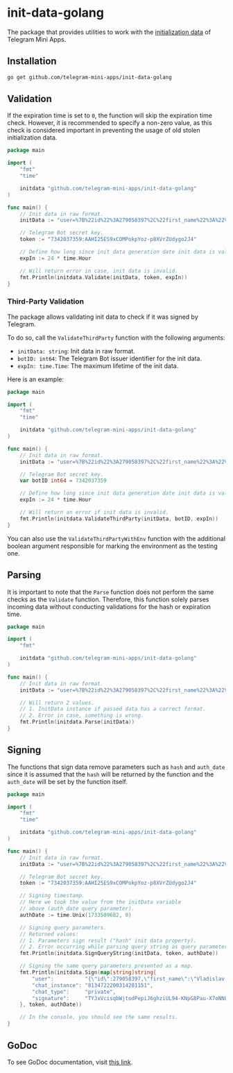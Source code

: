 # init-data-golang

The package that provides utilities to work with
the [initialization data](../platform/launch-parameters.md) of Telegram Mini Apps.

## Installation

```bash
go get github.com/telegram-mini-apps/init-data-golang
```

## Validation

If the expiration time is set to `0`, the function will skip the expiration time check. However, it
is recommended to specify a non-zero value, as this check is considered important in preventing the
usage of old stolen initialization data.

```go
package main

import (
	"fmt"
	"time"

	initdata "github.com/telegram-mini-apps/init-data-golang"
)

func main() {
	// Init data in raw format.
	initData := "user=%7B%22id%22%3A279058397%2C%22first_name%22%3A%22Vladislav%20%2B%20-%20%3F%20%5C%2F%22%2C%22last_name%22%3A%22Kibenko%22%2C%22username%22%3A%22vdkfrost%22%2C%22language_code%22%3A%22ru%22%2C%22is_premium%22%3Atrue%2C%22allows_write_to_pm%22%3Atrue%2C%22photo_url%22%3A%22https%3A%5C%2F%5C%2Ft.me%5C%2Fi%5C%2Fuserpic%5C%2F320%5C%2F4FPEE4tmP3ATHa57u6MqTDih13LTOiMoKoLDRG4PnSA.svg%22%7D&chat_instance=8134722200314281151&chat_type=private&auth_date=1733509682&signature=TYJxVcisqbWjtodPepiJ6ghziUL94-KNpG8Pau-X7oNNLNBM72APCpi_RKiUlBvcqo5L-LAxIc3dnTzcZX_PDg&hash=a433d8f9847bd6addcc563bff7cc82c89e97ea0d90c11fe5729cae6796a36d73"

	// Telegram Bot secret key.
	token := "7342037359:AAHI25ES9xCOMPokpYoz-p8XVrZUdygo2J4"

	// Define how long since init data generation date init data is valid.
	expIn := 24 * time.Hour

	// Will return error in case, init data is invalid.
	fmt.Println(initdata.Validate(initData, token, expIn))
}

```

### Third-Party Validation

The package allows validating init data to check if it was signed by Telegram.

To do so, call the `ValidateThirdParty` function with the following arguments:

- `initData: string`: Init data in raw format.
- `botID: int64`: The Telegram Bot issuer identifier for the init data.
- `expIn: time.Time`: The maximum lifetime of the init data.

Here is an example:

```go
package main

import (
	"fmt"
	"time"

	initdata "github.com/telegram-mini-apps/init-data-golang"
)

func main() {
	// Init data in raw format.
	initData := "user=%7B%22id%22%3A279058397%2C%22first_name%22%3A%22Vladislav%20%2B%20-%20%3F%20%5C%2F%22%2C%22last_name%22%3A%22Kibenko%22%2C%22username%22%3A%22vdkfrost%22%2C%22language_code%22%3A%22ru%22%2C%22is_premium%22%3Atrue%2C%22allows_write_to_pm%22%3Atrue%2C%22photo_url%22%3A%22https%3A%5C%2F%5C%2Ft.me%5C%2Fi%5C%2Fuserpic%5C%2F320%5C%2F4FPEE4tmP3ATHa57u6MqTDih13LTOiMoKoLDRG4PnSA.svg%22%7D&chat_instance=8134722200314281151&chat_type=private&auth_date=1733584787&hash=2174df5b000556d044f3f020384e879c8efcab55ddea2ced4eb752e93e7080d6&signature=zL-ucjNyREiHDE8aihFwpfR9aggP2xiAo3NSpfe-p7IbCisNlDKlo7Kb6G4D0Ao2mBrSgEk4maLSdv6MLIlADQ"

	// Telegram Bot secret key.
	var botID int64 = 7342037359

	// Define how long since init data generation date init data is valid.
	expIn := 24 * time.Hour

	// Will return an error if init data is invalid.
	fmt.Println(initdata.ValidateThirdParty(initData, botID, expIn))
}
```

You can also use the `ValidateThirdPartyWithEnv` function with the additional boolean
argument responsible for marking the environment as the testing one.

## Parsing

It is important to note that the `Parse` function does not perform the same checks as the `Validate`
function. Therefore, this function solely parses incoming data without conducting validations for
the hash or expiration time.

```go
package main

import (
	"fmt"

	initdata "github.com/telegram-mini-apps/init-data-golang"
)

func main() {
	// Init data in raw format.
	initData := "user=%7B%22id%22%3A279058397%2C%22first_name%22%3A%22Vladislav%20%2B%20-%20%3F%20%5C%2F%22%2C%22last_name%22%3A%22Kibenko%22%2C%22username%22%3A%22vdkfrost%22%2C%22language_code%22%3A%22ru%22%2C%22is_premium%22%3Atrue%2C%22allows_write_to_pm%22%3Atrue%2C%22photo_url%22%3A%22https%3A%5C%2F%5C%2Ft.me%5C%2Fi%5C%2Fuserpic%5C%2F320%5C%2F4FPEE4tmP3ATHa57u6MqTDih13LTOiMoKoLDRG4PnSA.svg%22%7D&chat_instance=8134722200314281151&chat_type=private&auth_date=1733509682&signature=TYJxVcisqbWjtodPepiJ6ghziUL94-KNpG8Pau-X7oNNLNBM72APCpi_RKiUlBvcqo5L-LAxIc3dnTzcZX_PDg&hash=a433d8f9847bd6addcc563bff7cc82c89e97ea0d90c11fe5729cae6796a36d73"

	// Will return 2 values.
	// 1. InitData instance if passed data has a correct format.
	// 2. Error in case, something is wrong. 
	fmt.Println(initdata.Parse(initData))
}

```

## Signing

The functions that sign data remove parameters such as `hash` and `auth_date` since it is assumed
that the `hash` will be returned by the function and the `auth_date` will be set by the function
itself.

```go
package main

import (
	"fmt"
	"time"

	initdata "github.com/telegram-mini-apps/init-data-golang"
)

func main() {
	// Init data in raw format.
	initData := "user=%7B%22id%22%3A279058397%2C%22first_name%22%3A%22Vladislav%20%2B%20-%20%3F%20%5C%2F%22%2C%22last_name%22%3A%22Kibenko%22%2C%22username%22%3A%22vdkfrost%22%2C%22language_code%22%3A%22ru%22%2C%22is_premium%22%3Atrue%2C%22allows_write_to_pm%22%3Atrue%2C%22photo_url%22%3A%22https%3A%5C%2F%5C%2Ft.me%5C%2Fi%5C%2Fuserpic%5C%2F320%5C%2F4FPEE4tmP3ATHa57u6MqTDih13LTOiMoKoLDRG4PnSA.svg%22%7D&chat_instance=8134722200314281151&chat_type=private&auth_date=1733509682&signature=TYJxVcisqbWjtodPepiJ6ghziUL94-KNpG8Pau-X7oNNLNBM72APCpi_RKiUlBvcqo5L-LAxIc3dnTzcZX_PDg&hash=a433d8f9847bd6addcc563bff7cc82c89e97ea0d90c11fe5729cae6796a36d73"

	// Telegram Bot secret key.
	token := "7342037359:AAHI25ES9xCOMPokpYoz-p8XVrZUdygo2J4"

	// Signing timestamp.
	// Here we took the value from the initData variable
	// above (auth_date query parameter).
	authDate := time.Unix(1733509682, 0)

	// Signing query parameters.
	// Returned values:
	// 1. Parameters sign result ("hash" init data property).
	// 2. Error occurring while parsing query string as query parameters.
	fmt.Println(initdata.SignQueryString(initData, token, authDate))

	// Signing the same query parameters presented as a map.
	fmt.Println(initdata.Sign(map[string]string{
		"user":          "{\"id\":279058397,\"first_name\":\"Vladislav + - ? \\/\",\"last_name\":\"Kibenko\",\"username\":\"vdkfrost\",\"language_code\":\"ru\",\"is_premium\":true,\"allows_write_to_pm\":true,\"photo_url\":\"https:\\/\\/t.me\\/i\\/userpic\\/320\\/4FPEE4tmP3ATHa57u6MqTDih13LTOiMoKoLDRG4PnSA.svg\"}",
		"chat_instance": "8134722200314281151",
		"chat_type":     "private",
		"signature":     "TYJxVcisqbWjtodPepiJ6ghziUL94-KNpG8Pau-X7oNNLNBM72APCpi_RKiUlBvcqo5L-LAxIc3dnTzcZX_PDg",
	}, token, authDate))

	// In the console, you should see the same results.
}

```

## GoDoc

To see GoDoc documentation,
visit [this link](https://pkg.go.dev/github.com/telegram-mini-apps/init-data-golang).